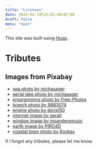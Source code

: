 ```yaml
---
title: "Licenses"
date: 2019-04-19T23:03:48+02:00
draft: false
menu: "main"
---
```


This site was built using [Hugo](https://gohugo.io/).

# Tributes

## Images from Pixabay

* [sea photo by michasager](https://pixabay.com/photos/sea-water-holidays-blue-background-2755908/)
* [aerial lake photo by michasager](https://pixabay.com/photos/lake-aerial-view-nature-landscape-2755907/)
* [programming photo by Free-Photos](https://pixabay.com/photos/work-typing-computer-notebook-731198/)
* [branch photo by 9883074](https://pixabay.com/photos/autumn-leaves-branch-bright-3846345/)
* [engine photo by doria150](https://pixabay.com/photos/engine-race-car-chrome-horsepower-3009242/)
* [internet image by geralt](https://pixabay.com/illustrations/browser-web-www-computer-773215/)
* [window image by msandersmusic](https://pixabay.com/photos/stained-glass-spiral-circle-pattern-1181864/)
* [earth image by PIRO4D](https://pixabay.com/illustrations/earth-planet-world-globe-space-1617121/)
* [coastal town photo by Kookay](https://pixabay.com/photos/italy-sea-houses-cinque-terre-4093227/)

If I forgot any tributes, please let me know.